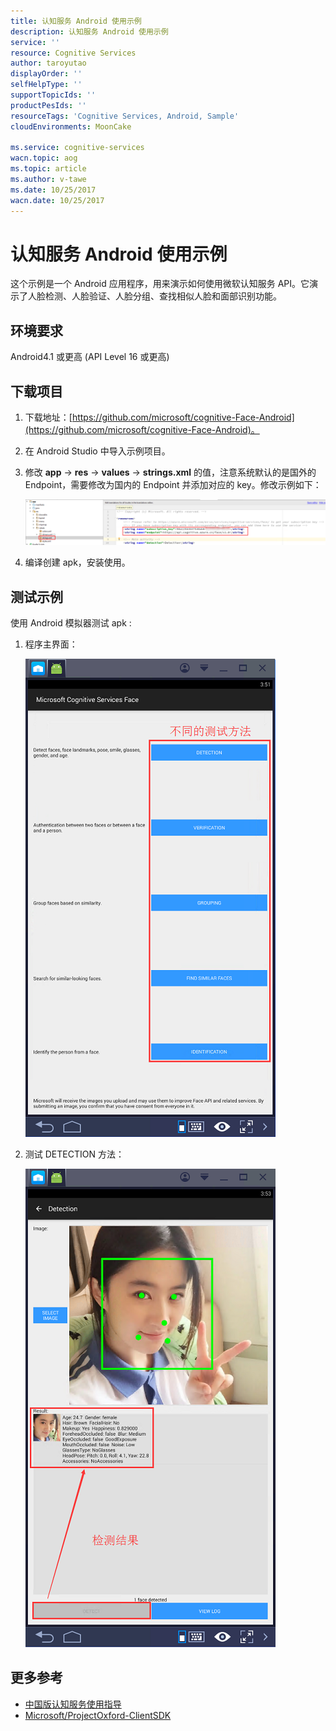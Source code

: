 ```yaml
---
title: 认知服务 Android 使用示例
description: 认知服务 Android 使用示例
service: ''
resource: Cognitive Services
author: taroyutao
displayOrder: ''
selfHelpType: ''
supportTopicIds: ''
productPesIds: ''
resourceTags: 'Cognitive Services, Android, Sample'
cloudEnvironments: MoonCake

ms.service: cognitive-services
wacn.topic: aog
ms.topic: article
ms.author: v-tawe
ms.date: 10/25/2017
wacn.date: 10/25/2017
---
```


# 认知服务 Android 使用示例

这个示例是一个 Android 应用程序，用来演示如何使用微软认知服务 API。它演示了人脸检测、人脸验证、人脸分组、查找相似人脸和面部识别功能。

## 环境要求

Android4.1 或更高 (API Level 16 或更高)

## 下载项目

1. 下载地址：[https://github.com/microsoft/cognitive-Face-Android](https://github.com/microsoft/cognitive-Face-Android)。

2. 在 Android Studio 中导入示例项目。

3. 修改 **app** -> **res** -> **values** -> **strings.xml** 的值，注意系统默认的是国外的 Endpoint，需要修改为国内的 Endpoint 并添加对应的 key。修改示例如下：

    ![01.png](media/aog-cognitive-services-android-sample/01.png)

4. 编译创建 apk，安装使用。

## 测试示例

使用 Android 模拟器测试 apk :

1. 程序主界面：

    ![02.png](media/aog-cognitive-services-android-sample/02.png)

2. 测试 DETECTION 方法：

    ![03.png](media/aog-cognitive-services-android-sample/03.png)

## 更多参考

* [中国版认知服务使用指导](https://docs.azure.cn/zh-cn/articles/cognitive-services/aog-cognitive-services-guidance)
* [Microsoft/ProjectOxford-ClientSDK](https://github.com/Microsoft/ProjectOxford-ClientSDK/tree/master/Face)

